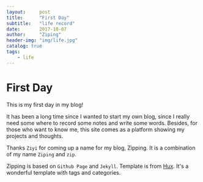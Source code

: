 ```yaml
---
layout:     post
title:      "First Day"
subtitle:   "life record"
date:       2017-10-07
author:     "Ziping"
header-img: "img/life.jpg"
catalog: true
tags:
    - life
---
```


# First Day

This is my first day in my blog!

It has been a long time since I wanted to start my own blog, since I really need some where to record some notes and write some words. Besides, for those who want to know me, this site comes as a platform showing my projects and thoughts.

Thanks ``Ziyi`` for coming up a name for my blog, Zipping. It is a combination of my name ``Ziping`` and ``zip``.

Zipping is based on ``Github Page`` and ``Jekyll``. Template is from [Hux](http://huangxuan.me). It's a wonderful template with tags and categories.